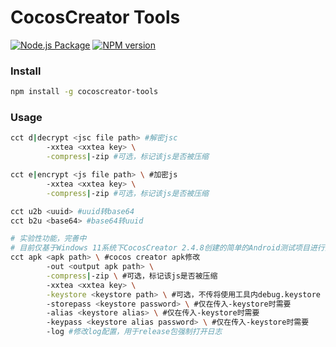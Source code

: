 # CocosCreator Tools
[![Node.js Package](https://github.com/TanMusong/cocoscreator-tools/actions/workflows/npm-publish-github-packages.yml/badge.svg)](https://github.com/TanMusong/cocoscreator-tools/actions/workflows/npm-publish-github-packages.yml)
[![NPM version](https://img.shields.io/npm/v/cocoscreator-tools.svg)](https://www.npmjs.com/package/cocoscreator-tools)

### Install
```bash
npm install -g cocoscreator-tools
```
### Usage

```bash
cct d|decrypt <jsc file path> #解密jsc
        -xxtea <xxtea key> \
        -compress|-zip #可选，标记该js是否被压缩

cct e|encrypt <js file path> \ #加密js
        -xxtea <xxtea key> \
        -compress|-zip #可选，标记该js是否被压缩

cct u2b <uuid> #uuid转base64
cct b2u <base64> #base64转uuid

# 实验性功能，完善中
# 目前仅基于Windows 11系统下CocosCreator 2.4.8创建的简单的Android测试项目进行开发测试，不保证有效
cct apk <apk path> \ #cocos creator apk修改
        -out <output apk path> \
        -compress|-zip \ #可选，标记该js是否被压缩
        -xxtea <xxtea key> \
        -keystore <keystore path> \ #可选，不传将使用工具内debug.keystore
        -storepass <keystore password> \ #仅在传入-keystore时需要
        -alias <keystore alias> \ #仅在传入-keystore时需要
        -keypass <keystore alias password> \ #仅在传入-keystore时需要
        -log #修改log配置，用于release包强制打开日志
```